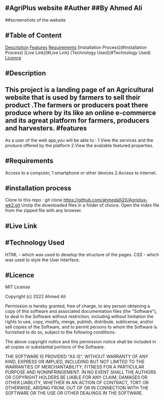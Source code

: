 #AgriPlus website
#Auther
##By Ahmed Ali 
---
##screenshots of the website



#Table of Content
---
[Description](#Description)
[Features](#Features)
[Requirements](#Requirements)
[Installation Process](#Installation Process)
[Live Link](#Live Link)
[Technology Used](#Technology Used)
[Licence](#Licence)

#Description
---
This project is a landing page of an Agricultural website that is used by farmers to sell their product .The farmers or producers poat there produce where by its like an online e-commerce and its agreat platform for farmers, producers and harvesters.
#features
---
As a user of the web app,you will be able to :
 1.View the services and the produce offered by the platform
 2.View the available featured properties.

#Requirements
---
Access to a computer, 1.smartphone or other devices
2.Access to internet.

#installation process
---
Clone to this repo : git clone https://github.com/ahmedalli20/Agriplus-wk2.git
Unzip the downloaded files in a folder of choice.
Open the index file from the zipped file with any browser.


#Live Link
---



#Technology Used 
---
HTML - which was used to develop the structure of the pages.
CSS - which was used to style the User Interface.

#Licence
---

MIT License

Copyright (c) 2022 Ahmed Ali

Permission is hereby granted, free of charge, to any person obtaining a copy of this software and associated documentation files (the "Software"), to deal in the Software without restriction, including without limitation the rights to use, copy, modify, merge, publish, distribute, sublicense, and/or sell copies of the Software, and to permit persons to whom the Software is furnished to do so, subject to the following conditions:

The above copyright notice and this permission notice shall be included in all copies or substantial portions of the Software.

THE SOFTWARE IS PROVIDED "AS IS", WITHOUT WARRANTY OF ANY KIND, EXPRESS OR IMPLIED, INCLUDING BUT NOT LIMITED TO THE WARRANTIES OF MERCHANTABILITY, FITNESS FOR A PARTICULAR PURPOSE AND NONINFRINGEMENT. IN NO EVENT SHALL THE AUTHORS OR COPYRIGHT HOLDERS BE LIABLE FOR ANY CLAIM, DAMAGES OR OTHER LIABILITY, WHETHER IN AN ACTION OF CONTRACT, TORT OR OTHERWISE, ARISING FROM, OUT OF OR IN CONNECTION WITH THE SOFTWARE OR THE USE OR OTHER DEALINGS IN THE SOFTWARE.

